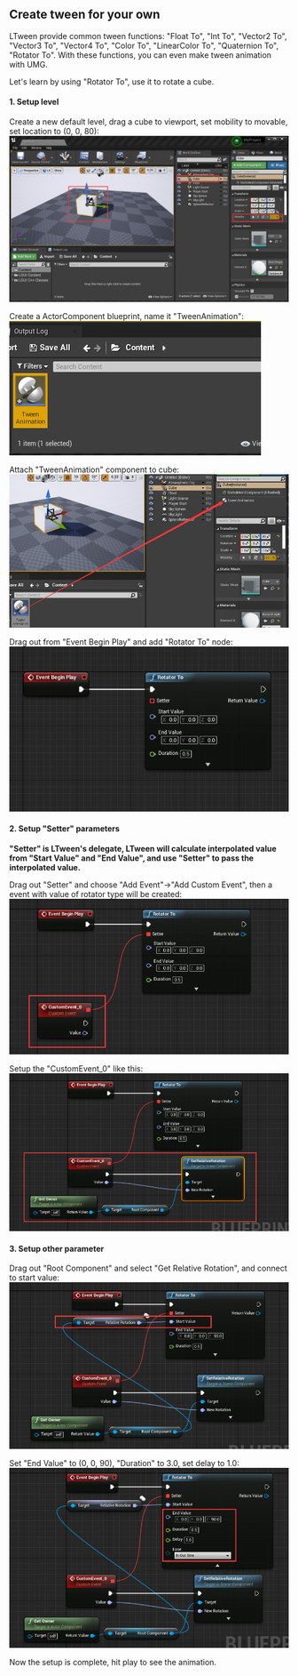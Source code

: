 ## Create tween for your own
LTween provide common tween functions: "Float To", "Int To", "Vector2 To", "Vector3 To", "Vector4 To", "Color To", "LinearColor To", "Quaternion To", "Rotator To". With these functions, you can even make tween animation with UMG.  

Let's learn by using "Rotator To", use it to rotate a cube.

#### 1. Setup level
Create a new default level, drag a cube to viewport, set mobility to movable, set location to (0, 0, 80):
![](step1.png)

Create a ActorComponent blueprint, name it "TweenAnimation":
![](step2.png)

Attach "TweenAnimation" component to cube:
![](step3.png)

Drag out from "Event Begin Play" and add "Rotator To" node:
![](step4.png)

#### 2. Setup "Setter" parameters
**"Setter" is LTween's delegate, LTween will calculate interpolated value from "Start Value" and "End Value", and use "Setter" to pass the interpolated value.**

Drag out "Setter" and choose "Add Event"->"Add Custom Event", then a event with value of rotator type will be created:
![](step5.png)

Setup the "CustomEvent_0" like this:
![](step6.png)

#### 3. Setup other parameter
Drag out "Root Component" and select "Get Relative Rotation", and connect to start value:
![](step7.png)

Set "End Value" to (0, 0, 90), "Duration" to 3.0, set delay to 1.0:
![](step8.png)

Now the setup is complete, hit play to see the animation.